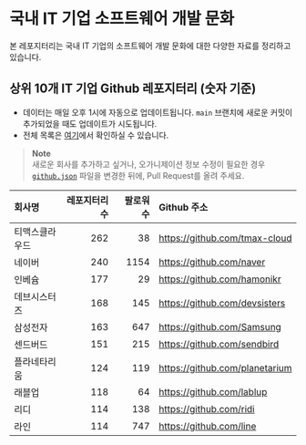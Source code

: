 # 국내 IT 기업 소프트웨어 개발 문화
본 레포지터리는 국내 IT 기업의 소프트웨어 개발 문화에 대한 다양한 자료를 정리하고 있습니다.

## 상위 10개 IT 기업 Github 레포지터리 (숫자 기준)

- 데이터는 매일 오후 1시에 자동으로 업데이트됩니다. `main` 브랜치에 새로운 커밋이 추가되었을 때도 업데이트가 시도됩니다.
- 전체 목록은 [여기](./github.md)에서 확인하실 수 있습니다.

> **Note**<br />
> 새로운 회사를 추가하고 싶거나, 오가니제이션 정보 수정이 필요한 경우 [`github.json`](./github.json) 파일을 변경한 뒤에, Pull Request를 올려 주세요.

<!-- MARKDOWN_TABLE(GITHUB): START -->

| **회사명** | **레포지터리 수** | **팔로워 수** | **Github 주소** |
|:---|---:|---:|:---|
| 티맥스클라우드 | 262 | 38 | https://github.com/tmax-cloud |
| 네이버 | 240 | 1154 | https://github.com/naver |
| 인베슘 | 177 | 29 | https://github.com/hamonikr |
| 데브시스터즈 | 168 | 145 | https://github.com/devsisters |
| 삼성전자 | 163 | 647 | https://github.com/Samsung |
| 센드버드 | 151 | 215 | https://github.com/sendbird |
| 플라네타리움 | 124 | 119 | https://github.com/planetarium |
| 래블업 | 118 | 64 | https://github.com/lablup |
| 리디 | 114 | 138 | https://github.com/ridi |
| 라인 | 114 | 747 | https://github.com/line |

<!-- MARKDOWN_TABLE(GITHUB): END -->
